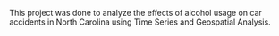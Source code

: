 This project was done to analyze the effects of alcohol usage on car accidents in North Carolina using Time Series and Geospatial Analysis.
